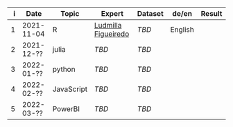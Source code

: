 |    i | Date       | Topic      | Expert                                                      | Dataset | de/en   | Result |
| ---: | ---------- | ---------- | ----------------------------------------------------------- | ------- | ------- | ------ |
|    1 | 2021-11-04 | R          | [Ludmilla Figueiredo](https://ludmillafigueiredo.github.io) | *TBD*   | English |        |
|    2 | 2021-12-?? | julia      | *TBD*                                                       | *TBD*   |         |        |
|    3 | 2022-01-?? | python     | *TBD*                                                       | *TBD*   |         |        |
|    4 | 2022-02-?? | JavaScript | *TBD*                                                       | *TBD*   |         |        |
|    5 | 2022-03-?? | PowerBI    | *TBD*                                                       | *TBD*   |         |        |
